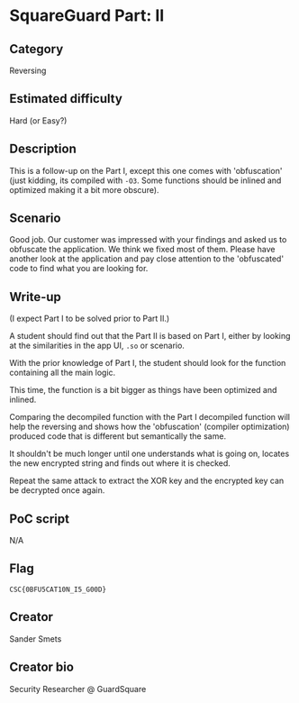 # SquareGuard Part: II

## Category
Reversing

## Estimated difficulty
Hard (or Easy?)

## Description
This is a follow-up on the Part I, except this one comes with 'obfuscation' (just kidding, its compiled with `-O3`. Some functions should be inlined and optimized making it a bit more obscure). 

## Scenario
Good job. Our customer was impressed with your findings and asked us to obfuscate the application. We think we fixed most of them. Please have another look at the application and pay close attention to the 'obfuscated' code to find what you are looking for.

## Write-up
(I expect Part I to be solved prior to Part II.)

A student should find out that the Part II is based on Part I, either by looking at the similarities in the app UI, `.so` or scenario.

With the prior knowledge of Part I, the student should look for the function containing all the main logic.

This time, the function is a bit bigger as things have been optimized and inlined.

Comparing the decompiled function with the Part I decompiled function will help the reversing and shows how the 'obfuscation' (compiler optimization) produced code that is different but semantically the same.

It shouldn't be much longer until one understands what is going on, locates the new encrypted string and finds out where it is checked.

Repeat the same attack to extract the XOR key and the encrypted key can be decrypted once again.

## PoC script
N/A

## Flag
`CSC{0BFU5CAT10N_I5_G00D}`

## Creator
Sander Smets

## Creator bio
Security Researcher @ GuardSquare